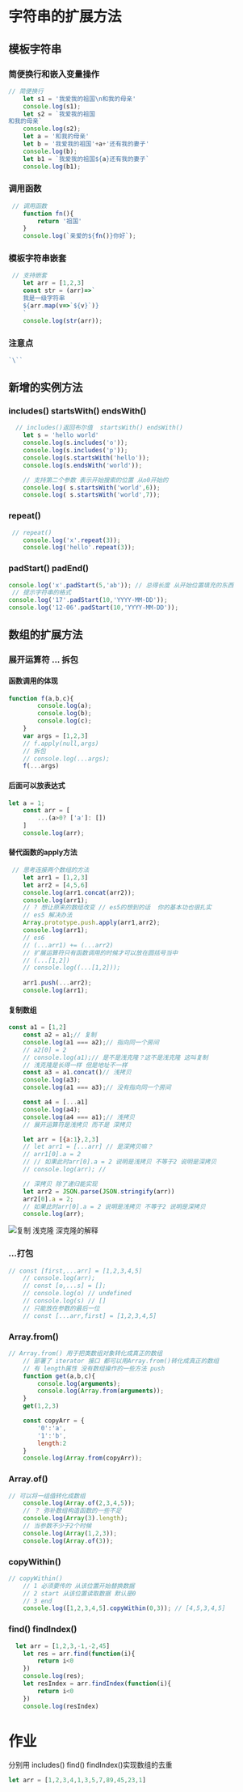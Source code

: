 # 字符串的扩展方法
## 模板字符串
### 简便换行和嵌入变量操作
```javascript
// 简便换行
    let s1 = '我爱我的祖国\n和我的母亲'
    console.log(s1);
    let s2 = `我爱我的祖国
和我的母亲`
    console.log(s2);
    let a = '和我的母亲'
    let b = '我爱我的祖国'+a+'还有我的妻子'
    console.log(b);
    let b1 = `我爱我的祖国${a}还有我的妻子`
    console.log(b1);
```
### 调用函数
```javascript
 // 调用函数
    function fn(){
        return '祖国'
    }
    console.log(`亲爱的${fn()}你好`);
```
### 模板字符串嵌套
```javascript
 // 支持嵌套
    let arr = [1,2,3]
    const str = (arr)=>`
    我是一级字符串
    ${arr.map(v=>`${v}`)}
    `
    console.log(str(arr));
```
### 注意点
```javascript
`\``
```
## 新增的实例方法
### includes() startsWith() endsWith()
```javascript
  // includes()返回布尔值  startsWith() endsWith()
    let s = 'hello world'
    console.log(s.includes('o'));
    console.log(s.includes('p'));
    console.log(s.startsWith('hello'));
    console.log(s.endsWith('world'));

    // 支持第二个参数 表示开始搜索的位置 从o0开始的
    console.log( s.startsWith('world',6));
    console.log( s.startsWith('world',7));
```
### repeat()
```javascript
 // repeat()
    console.log('x'.repeat(3));
    console.log('hello'.repeat(3));
```
### padStart() padEnd()
```javascript
console.log('x'.padStart(5,'ab')); // 总得长度 从开始位置填充的东西
 // 提示字符串的格式
console.log('17'.padStart(10,'YYYY-MM-DD'));
console.log('12-06'.padStart(10,'YYYY-MM-DD'));
```
## 数组的扩展方法
### 展开运算符 ... 拆包
#### 函数调用的体现
```javascript
function f(a,b,c){
        console.log(a);
        console.log(b);
        console.log(c);
    }
    var args = [1,2,3]
    // f.apply(null,args)
    // 拆包
    // console.log(...args);
    f(...args)
```
#### 后面可以放表达式
```javascript
let a = 1;
    const arr = [
        ...(a>0? ['a']: [])
    ]
    console.log(arr);
```
#### 替代函数的apply方法
```javascript
 // 思考连接两个数组的方法
    let arr1 = [1,2,3]
    let arr2 = [4,5,6]
    console.log(arr1.concat(arr2));
    console.log(arr1);
    // ? 想让原来的数组改变 // es5的想到的话  你的基本功也很扎实
    // es5 解决办法
    Array.prototype.push.apply(arr1,arr2);
    console.log(arr1);
    // es6 
    // (...arr1) += (...arr2)
    // 扩展运算符只有函数调用的时候才可以放在圆括号当中
    // (...[1,2])
    // console.log((...[1,2]));
    
    arr1.push(...arr2);
    console.log(arr1);
```
#### 复制数组
```javascript
const a1 = [1,2]
    const a2 = a1;// 复制
    console.log(a1 === a2);// 指向同一个房间
    // a2[0] = 2
    // console.log(a1);// 是不是浅克隆？这不是浅克隆 这叫复制
    // 浅克隆是长得一样 但是地址不一样
    const a3 = a1.concat()// 浅拷贝
    console.log(a3);
    console.log(a1 === a3);// 没有指向同一个房间 

    const a4 = [...a1]
    console.log(a4);
    console.log(a4 === a1);// 浅拷贝
    // 展开运算符是浅拷贝 而不是 深拷贝

    let arr = [{a:1},2,3]
    // let arr1 = [...arr] // 是深拷贝嘛？
    // arr1[0].a = 2
    // // 如果此时arr[0].a = 2 说明是浅拷贝 不等于2 说明是深拷贝
    // console.log(arr); // 

    // 深拷贝 除了递归能实现
    let arr2 = JSON.parse(JSON.stringify(arr))
    arr2[0].a = 2;
    // 如果此时arr[0].a = 2 说明是浅拷贝 不等于2 说明是深拷贝
    console.log(arr);
```
![复制 浅克隆 深克隆的解释](./copy.png)
### ...打包
```javascript
// const [first,...arr] = [1,2,3,4,5]
    // console.log(arr);
    // const [o,...s] = [];
    // console.log(o) // undefined
    // console.log(s) // []
    // 只能放在参数的最后一位
    // const [...arr,first] = [1,2,3,4,5]
```
### Array.from()
```javascript
// Array.from() 用于把类数组对象转化成真正的数组
    // 部署了 iterator 接口 都可以用Array.from()转化成真正的数组
    // 有 length属性 没有数组操作的一些方法 push
    function get(a,b,c){
        console.log(arguments);
        console.log(Array.from(arguments));
    }
    get(1,2,3)

    const copyArr = {
        '0':'a',
        '1':'b',
        length:2
    }
    console.log(Array.from(copyArr));
```
### Array.of()
```javascript
// 可以将一组值转化成数组
    console.log(Array.of(2,3,4,5));
    // ？ 弥补数组构造函数的一些不足
    console.log(Array(3).length);
    // 当参数不少于2个时候 
    console.log(Array(1,2,3));
    console.log(Array.of(3));
```
### copyWithin()
```javascript
// copyWithin()
    // 1 必须要传的 从该位置开始替换数据
    // 2 start 从该位置读取数据 默认是0
    // 3 end
    console.log([1,2,3,4,5].copyWithin(0,3)); // [4,5,3,4,5]
```
### find() findIndex()
```javascript
  let arr = [1,2,3,-1,-2,45]
    let res = arr.find(function(i){
        return i<0
    })
    console.log(res);
    let resIndex = arr.findIndex(function(i){
        return i<0
    })
    console.log(resIndex)
```
# 作业
分别用 includes() find() findIndex()实现数组的去重 
```javascript
let arr = [1,2,3,4,1,3,5,7,89,45,23,1]
```















